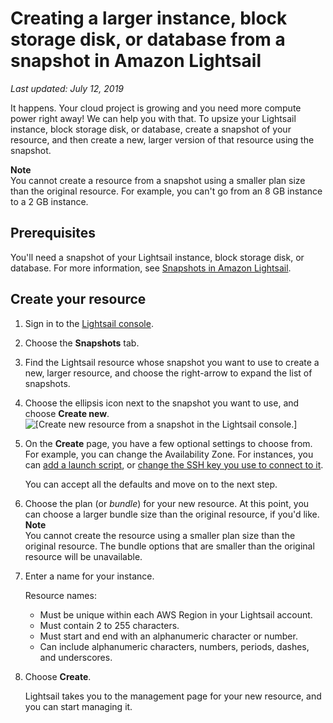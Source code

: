 # Creating a larger instance, block storage disk, or database from a snapshot in Amazon Lightsail<a name="how-to-create-larger-instance-from-snapshot-using-console"></a>

 *Last updated: July 12, 2019* 

It happens\. Your cloud project is growing and you need more compute power right away\! We can help you with that\. To upsize your Lightsail instance, block storage disk, or database, create a snapshot of your resource, and then create a new, larger version of that resource using the snapshot\.

**Note**  
You cannot create a resource from a snapshot using a smaller plan size than the original resource\. For example, you can't go from an 8 GB instance to a 2 GB instance\.

## Prerequisites<a name="create-larger-instance-from-snapshot-using-console-prerequisites"></a>

You'll need a snapshot of your Lightsail instance, block storage disk, or database\. For more information, see [Snapshots in Amazon Lightsail](understanding-instance-snapshots-in-amazon-lightsail.md)\.

## Create your resource<a name="create-larger-resource-from-snapshot"></a>

1. Sign in to the [Lightsail console](https://lightsail.aws.amazon.com/)\.

1. Choose the **Snapshots** tab\.

1. Find the Lightsail resource whose snapshot you want to use to create a new, larger resource, and choose the right\-arrow to expand the list of snapshots\.

1. Choose the ellipsis icon next to the snapshot you want to use, and choose **Create new**\.  
![\[Create new resource from a snapshot in the Lightsail console.\]](https://d9yljz1nd5001.cloudfront.net/en_us/c61ab0669fef62b2778d591e8e619b4d/images/amazon-lightsail-create-resource-from-snapshot-menu-option.png)

1. On the **Create** page, you have a few optional settings to choose from\. For example, you can change the Availability Zone\. For instances, you can [add a launch script](lightsail-how-to-configure-server-additional-data-shell-script.md), or [change the SSH key you use to connect to it](understanding-ssh-in-amazon-lightsail.md)\.

   You can accept all the defaults and move on to the next step\.

1. Choose the plan \(or *bundle*\) for your new resource\. At this point, you can choose a larger bundle size than the original resource, if you'd like\.
**Note**  
You cannot create the resource using a smaller plan size than the original resource\. The bundle options that are smaller than the original resource will be unavailable\.

1. Enter a name for your instance\.

   Resource names:
   + Must be unique within each AWS Region in your Lightsail account\.
   + Must contain 2 to 255 characters\.
   + Must start and end with an alphanumeric character or number\.
   + Can include alphanumeric characters, numbers, periods, dashes, and underscores\.

1. Choose **Create**\.

   Lightsail takes you to the management page for your new resource, and you can start managing it\.